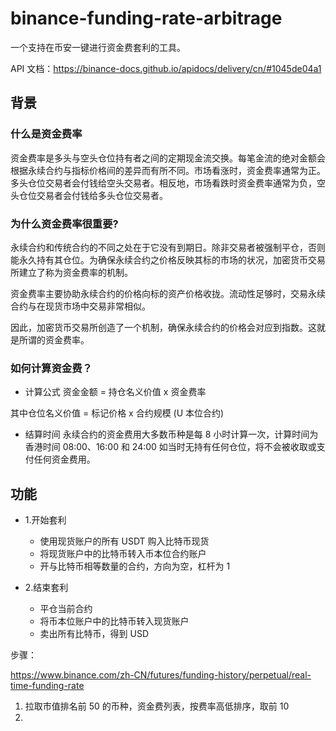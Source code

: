 # binance-funding-rate-arbitrage

一个支持在币安一键进行资金费套利的工具。

API 文档：https://binance-docs.github.io/apidocs/delivery/cn/#1045de04a1

## 背景

### 什么是资金费率

资金费率是多头与空头仓位持有者之间的定期现金流交换。每笔金流的绝对金额会根据永续合约与指标价格间的差异而有所不同。市场看涨时，资金费率通常为正。多头仓位交易者会付钱给空头交易者。相反地，市场看跌时资金费率通常为负，空头仓位交易者会付钱给多头仓位交易者。

### 为什么资金费率很重要?

永续合约和传统合约的不同之处在于它没有到期日。除非交易者被强制平仓，否则能永久持有其仓位。为确保永续合约之价格反映其标的市场的状况，加密货币交易所建立了称为资金费率的机制。

资金费率主要协助永续合约的价格向标的资产价格收拢。流动性足够时，交易永续合约与在现货市场中交易非常相似。

因此，加密货币交易所创造了一个机制，确保永续合约的价格会对应到指数。这就是所谓的资金费率。

### 如何计算资金费？

- 计算公式
  资金金额 = 持仓名义价值 x 资金费率

其中仓位名义价值 = 标记价格 x 合约规模 (U 本位合约)

- 结算时间
  永续合约的资金费用大多数币种是每 8 小时计算一次，计算时间为香港时间 08:00、16:00 和 24:00
  如当时无持有任何仓位，将不会被收取或支付任何资金费用。

## 功能

- 1.开始套利

  - 使用现货账户的所有 USDT 购入比特币现货
  - 将现货账户中的比特币转入币本位合约账户
  - 开与比特币相等数量的合约，方向为空，杠杆为 1

- 2.结束套利

  - 平仓当前合约
  - 将币本位账户中的比特币转入现货账户
  - 卖出所有比特币，得到 USD

步骤：

https://www.binance.com/zh-CN/futures/funding-history/perpetual/real-time-funding-rate

1. 拉取市值排名前 50 的币种，资金费列表，按费率高低排序，取前 10
2.
